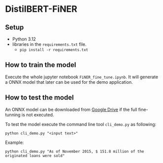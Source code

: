 # DistilBERT-FiNER

## Setup
* Python 3.12
* libraries in the `requirements.txt` file.
  * `pip install -r requirements.txt`

## How to train the model

Execute the whole jupyter notebook `FiNER_fine_tune.ipynb`. It will generate a ONNX model that later can be used for the demo application.

## How to test the model

An ONNX model can be downloaded from [Google Drive](https://drive.google.com/file/d/1pUG8v4JyDPQ7DAfay4CdpThOA-ewL6Wo/view?usp=sharing) if the full fine-tunning is not executed.

To test the model execute the command line tool `cli_demo.py` as following:

`python cli_demo.py "<input text>"`

Example:

`python cli_demo.py "As of November 2015, $ 151.8 million of the originated loans were sold"`